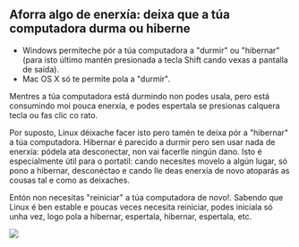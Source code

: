 

<div id="corps">

<h2>Aforra algo de enerxía: deixa que a túa computadora durma ou hiberne</h2>

<ul>
<li>Windows permíteche pór a túa computadora a "durmir" ou "hibernar" (para isto último mantén presionada a tecla Shift cando vexas a pantalla de saída).</li>
<li>Mac OS X só te permite pola a "durmir".</li>
</ul>

Mentres a túa computadora está durmindo non podes usala, pero está consumindo moi pouca enerxía, e podes espertala se presionas calquera tecla ou fas clic co rato.

Por suposto, Linux déixache facer isto pero tamén te deixa pór a "hibernar" a túa computadora. Hibernar é parecido a durmir pero sen usar nada de enerxía: pódela ata desconectar, non vai facerlle ningún dano. Isto é especialmente útil para o portatil: cando necesites movelo a algún lugar, só pono a hibernar, desconéctao e cando lle deas enerxía de novo atoparás as cousas tal e como as deixaches.

Entón non necesitas "reiniciar" a túa computadora de novo!. Sabendo que Linux é ben estable e poucas veces necesita reiniciar, podes iniciala só unha vez, logo pola a hibernar, espertala, hibernar, espertala, etc.


<img src="Images/suspend_hibernate_thumb.png" />

</div>


